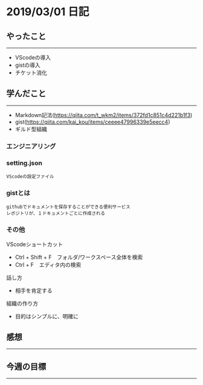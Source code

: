 # **2019/03/01 日記**

## **やったこと**
---
- VScodeの導入
- gistの導入
- チケット消化

## **学んだこと**
---
- Markdown記法(https://qiita.com/t_wkm2/items/372fd1c851c4d221b1f3)
- gist(https://qiita.com/kai_kou/items/ceeee47996339e5eecc4)
- ギルド型組織

### **エンジニアリング**
### setting.json
    VScodeの設定ファイル

### gistとは
    githubでドキュメントを保存することができる便利サービス  
    レポジトリが、１ドキュメントごとに作成される

### **その他**
VScodeショートカット
- Ctrl + Shift + F　フォルダ/ワークスペース全体を検索
- Ctrl + F　エディタ内の検索

話し方
- 相手を肯定する

組織の作り方
- 目的はシンプルに、明確に



## **感想**
---

## **今週の目標**
---
